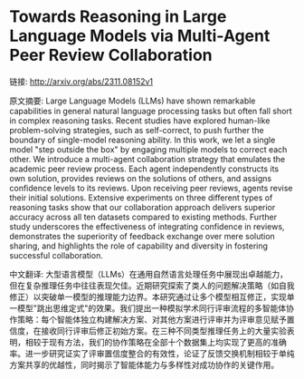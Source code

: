# Towards Reasoning in Large Language Models via Multi-Agent Peer Review Collaboration

链接: http://arxiv.org/abs/2311.08152v1

原文摘要:
Large Language Models (LLMs) have shown remarkable capabilities in general
natural language processing tasks but often fall short in complex reasoning
tasks. Recent studies have explored human-like problem-solving strategies, such
as self-correct, to push further the boundary of single-model reasoning
ability. In this work, we let a single model "step outside the box" by engaging
multiple models to correct each other. We introduce a multi-agent collaboration
strategy that emulates the academic peer review process. Each agent
independently constructs its own solution, provides reviews on the solutions of
others, and assigns confidence levels to its reviews. Upon receiving peer
reviews, agents revise their initial solutions. Extensive experiments on three
different types of reasoning tasks show that our collaboration approach
delivers superior accuracy across all ten datasets compared to existing
methods. Further study underscores the effectiveness of integrating confidence
in reviews, demonstrates the superiority of feedback exchange over mere
solution sharing, and highlights the role of capability and diversity in
fostering successful collaboration.

中文翻译:
大型语言模型（LLMs）在通用自然语言处理任务中展现出卓越能力，但在复杂推理任务中往往表现欠佳。近期研究探索了类人的问题解决策略（如自我修正）以突破单一模型的推理能力边界。本研究通过让多个模型相互修正，实现单一模型"跳出思维定式"的效果。我们提出一种模拟学术同行评审流程的多智能体协作策略：每个智能体独立构建解决方案、对其他方案进行评审并为评审意见赋予置信度，在接收同行评审后修正初始方案。在三种不同类型推理任务上的大量实验表明，相较于现有方法，我们的协作策略在全部十个数据集上均实现了更高的准确率。进一步研究证实了评审置信度整合的有效性，论证了反馈交换机制相较于单纯方案共享的优越性，同时揭示了智能体能力与多样性对成功协作的关键作用。

